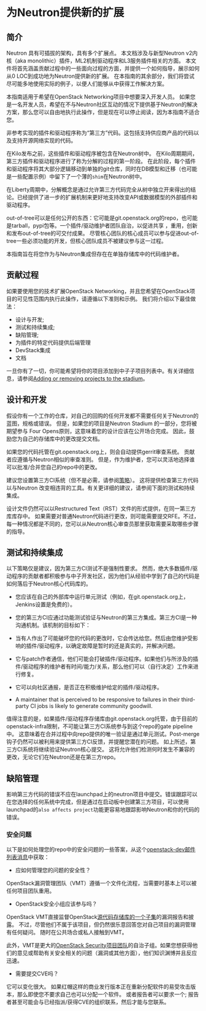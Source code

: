 # 为Neutron提供新的扩展

## 简介

Neutron 具有可插拔的架构，具有多个扩展点。 本文档涉及与新型Neutron v2内核（aka monolithic）插件，ML2机制驱动程序和L3服务插件相关的方面。 本文件将首先涵盖贡献过程中的一些面向过程的方面，并提供一个如何指导，展示如何从0 LOC到成功地为Neutron提供新的扩展。 在本指南的其余部分，我们将尝试尽可能多地使用实际的例子，以便人们能够从中获得工作解决方案。

本指南适用于希望在OpenStack Networking项目中想要深入开发人员。 如果您是一名开发人员，希望在不与Neutron社区互动的情况下提供基于Neutron的解决方案，那么您可以自由地执行此操作，但是现在可以停止阅读，因为本指南不适合您。

非参考实现的插件和驱动程序称为“第三方”代码。这包括支持供应商产品的代码以及支持开源网络实现的代码。

在Kilo发布之前，这些插件和驱动程序被包含在Neutron树中。 在Kilo周期期间，第三方插件和驱动程序进行了称为分解的过程的第一阶段。 在此阶段，每个插件和驱动程序将其大部分逻辑移动到单独的git仓库，同时在DB模型和迁移（也可能是一些配置示例）中留下了一个薄的`shim`在Neutron树中。

在Liberty周期中，分解概念是通过允许第三方代码完全从树中独立开来得出的结论。已经提供了进一步的扩展机制来更好地支持改变API或数据模型的外部插件和驱动程序。

out-of-tree可以是任何公开的东西：它可能是git.openstack.org的repo，也可能是tarball，pypi包等。一个插件/驱动维护者团队自治，以促进共享 ，重用，创新和发布out-of-tree的可交付成果。 尽管核心团队的核心成员可以参与促进out-of-tree一些必须功能的开发，但核心团队成员不被建议参与这一过程。

本指南旨在将您作为与Neutron集成但存在在单独存储库中的代码维护者。

## 贡献过程

如果要使用您的技术扩展OpenStack Networking，并且您希望在OpenStack项目的可见性范围内执行此操作，请遵循以下准则和示例。 我们将介绍以下最佳做法：

* 设计与开发;
* 测试和持续集成;
* 缺陷管理;
* 为插件的特定代码提供后端管理
* DevStack集成
* 文档

一旦你有了一切，你可能希望将你的项目添加到中子子项目列表中。有关详细信息，请参阅[Adding or removing projects to the stadium](http://docs.openstack.org/developer/neutron/stadium/governance.html#adding-or-removing-projects-to-the-stadium)。

## 设计和开发

假设你有一个工作的仓库，对自己的回购的任何开发都不需要任何关于Neutron的蓝图，规格或错误。 但是，如果您的项目是Neutron Stadium 的一部分，您将被期望参与 Four Opens原则，这意味着您的设计应该在公开场合完成。 因此，鼓励您为自己的存储库中的更改提交文档。

如果您的代码托管在git.openstack.org上，则会自动提供gerrit审查系统。 贡献者应遵循与Neutron相似的审查准则。 但是，作为维护者，您可以灵活地选择谁可以批准/合并您自己的repo中的更改。

建议您设置第三方CI系统（但不是必需，请参阅[策略](http://docs.openstack.org/developer/neutron/policies/thirdparty-ci.html)）。 这将提供检查第三方代码以与Neutron 改变相违背的工具。有关更详细的建议，请参阅下面的测试和持续集成。

设计文件仍然可以以Restructured Text（RST）文件的形式提供，在同一第三方库库存中。 如果需要对普通Neutron代码进行更改，则可能需要提交RFE。不过，每一种情况都是不同的，您可以从Neutron核心审查员那里获取需要采取哪些步骤的指导。

## 测试和持续集成

以下策略仅是建议，因为第三方CI测试不是强制性要求。 然而，绝大多数插件/驱动程序的贡献者都积极参与中子开发社区，因为他们从经验中学到了自己的代码是如何落后于Neutron核心代码库的。

* 您应该在自己的外部库中运行单元测试（例如，在git.openstack.org上，Jenkins设置是免费的）。

* 您的第三方CI应通过功能测试验证与Neutron的第三方集成。第三方CI是一种沟通机制。该机制的目标如下：
 * 当有人作出了可能破坏您的代码的更改时，它会传达给您。然后由您维护受影响的插件/驱动程序，以确定故障是暂时的还是真实的，并解决问题。
 * 它与patch作者通信，他们可能会打破插件/驱动程序。如果他们与所涉及的插件/驱动程序的维护者有时间/能力/关系，那么他们可以（自行决定）工作来进行修复。
 * 它可以向社区通报，是否正在积极维护给定的插件/驱动程序。
 * A maintainer that is perceived to be responsive to failures in their third-party CI jobs is likely to generate community goodwill.

值得注意的是，如果插件/驱动程序存储库由git.openstack.org托管，由于目前的openstack-infra限制，不可能让第三方CI系统参与到这个repo的gate pipeline中。 这意味着在合并过程中向repo提供的唯一验证是通过单元测试。Post-merge 钩子仍然可以被利用来提供第三方CI反馈，并提醒您潜在的问题。 如上所述，第三方CI系统将继续验证Neutron核心提交。 这将允许他们检测何时发生不兼容的更改，无论它们在Neutron还是在第三方repo。

## 缺陷管理

影响第三方代码的错误不应在launchpad上的neutron项目中提交。错误跟踪可以在您选择的任何系统中完成，但是通过在启动板中创建第三方项目，可以使用launchpad的`also affects project`功能更容易地跟踪影响Neutron和你的代码的错误。

### 安全问题

以下是如何处理您的repo中的安全问题的一些答案，从这个[openstack-dev邮件列表消息](http://lists.openstack.org/pipermail/openstack-dev/2015-July/068617.html)中获取：

* 应如何管理您的问题的安全性？

OpenStack漏洞管理团队（VMT）遵循一个文件化流程，当需要时基本上可以被任何项目团队重用。

* OpenStack安全小组应该参与吗？

OpenStack VMT直接监督OpenStack[源代码存储库的一个子集](https://wiki.openstack.org/wiki/Security_supported_projects)的漏洞报告和披露。 不过，尽管他们不属于该项目，但仍然很乐意回答您对自己项目的漏洞管理有任何疑问。 随时在公共场合或私人接触到VMT。

此外，VMT是更大的[OpenStack Security项目团队](http://governance.openstack.org/reference/projects/security.html)的自治子组。如果您想获得他们的意见或帮助有关安全相关的问题（漏洞或其他方面），他们知识渊博并且反应迅速。

* 需要提交CVE吗？

它可以变化很大。 如果红帽这样的商业发行版本正在重新分配软件的易受攻击版本，那么即使您不要求自己也可以分配一个软件。 或者报告者可以要求一个; 报告者甚至可能会与已经指派/获得CVE的组织联系，然后才能与您联系。



